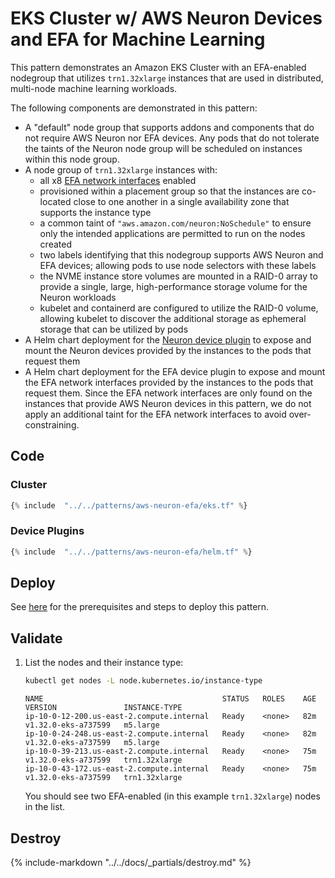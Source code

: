 # EKS Cluster w/ AWS Neuron Devices and EFA for Machine Learning

This pattern demonstrates an Amazon EKS Cluster with an EFA-enabled nodegroup that utilizes `trn1.32xlarge` instances that are used in distributed, multi-node machine learning workloads.

The following components are demonstrated in this pattern:

- A "default" node group that supports addons and components that do not require AWS Neuron nor EFA devices. Any pods that do not tolerate the taints of the Neuron node group will be scheduled on instances within this node group.
- A node group of `trn1.32xlarge` instances with:
    - all x8 [EFA network interfaces](https://docs.aws.amazon.com/AWSEC2/latest/UserGuide/efa.html) enabled
    - provisioned within a placement group so that the instances are co-located close to one another in a single availability zone that supports the instance type
    - a common taint of `"aws.amazon.com/neuron:NoSchedule"` to ensure only the intended applications are permitted to run on the nodes created
    - two labels identifying that this nodegroup supports AWS Neuron and EFA devices; allowing pods to use node selectors with these labels
    - the NVME instance store volumes are mounted in a RAID-0 array to provide a single, large, high-performance storage volume for the Neuron workloads
    - kubelet and containerd are configured to utilize the RAID-0 volume, allowing kubelet to discover the additional storage as ephemeral storage that can be utilized by pods
- A Helm chart deployment for the [Neuron device plugin](https://github.com/aws-neuron/neuron-helm-charts/tree/main/charts/neuron-helm-chart) to expose and mount the Neuron devices provided by the instances to the pods that request them
- A Helm chart deployment for the EFA device plugin to expose and mount the EFA network interfaces provided by the instances to the pods that request them. Since the EFA network interfaces are only found on the instances that provide AWS Neuron devices in this pattern, we do not apply an additional taint for the EFA network interfaces to avoid over-constraining.

## Code

### Cluster

```terraform hl_lines="34-85"
{% include  "../../patterns/aws-neuron-efa/eks.tf" %}
```

### Device Plugins

```terraform hl_lines="31-68"
{% include  "../../patterns/aws-neuron-efa/helm.tf" %}
```

## Deploy

See [here](https://aws-ia.github.io/terraform-aws-eks-blueprints/getting-started/#prerequisites) for the prerequisites and steps to deploy this pattern.

## Validate

1. List the nodes and their instance type:

    ```sh
    kubectl get nodes -L node.kubernetes.io/instance-type
    ```

    ```text
    NAME                                        STATUS   ROLES    AGE   VERSION               INSTANCE-TYPE
    ip-10-0-12-200.us-east-2.compute.internal   Ready    <none>   82m   v1.32.0-eks-a737599   m5.large
    ip-10-0-24-248.us-east-2.compute.internal   Ready    <none>   82m   v1.32.0-eks-a737599   m5.large
    ip-10-0-39-213.us-east-2.compute.internal   Ready    <none>   75m   v1.32.0-eks-a737599   trn1.32xlarge
    ip-10-0-43-172.us-east-2.compute.internal   Ready    <none>   75m   v1.32.0-eks-a737599   trn1.32xlarge
    ```

    You should see two EFA-enabled (in this example `trn1.32xlarge`) nodes in the list.

## Destroy

{%
   include-markdown "../../docs/_partials/destroy.md"
%}
